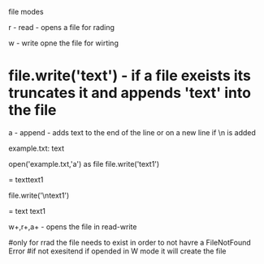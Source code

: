 file modes 

r - read - opens a file for rading 

w - write opne the file for wirting

file.write('text') - if a file exeists its truncates it and appends 'text' into the file
==============================

a - append - adds text to the end of the line or on a new line if \n is added

example.txt:
text

open('example.txt,'a') as file
file.write('text1')

=
texttext1

file.write('\ntext1')

=
text
text1

w+,r+,a+ - opens the file in read-write

#only for rrad the file needs to exist in order to not havre a FileNotFound Error
#if not exesitend if opended in W mode it will create the file